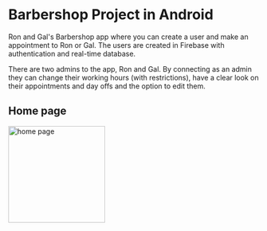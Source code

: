 <h1>Barbershop Project in Android</h1>

<p>Ron and Gal's Barbershop app where you can create a user and make an appointment to Ron or Gal.
The users are created in Firebase with authentication and real-time database.</p>

<p>There are two admins to the app, Ron and Gal.
By connecting as an admin they can change their working hours (with restrictions), have a clear look on their appointments and day offs and the option to edit them.</p>

<h2>Home page</h2>
<img width="194" alt="‏‏home page" src="https://github.com/Ron-Ashkenazi/Barbershop/assets/68912338/c9496639-0462-4f5b-a372-05d647bf35c7">
